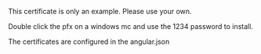 This certificate is only an example. Please use your own.

Double click the pfx on a windows mc and use the 1234 password to install.

The certificates are configured in the angular.json

